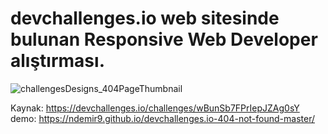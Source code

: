 # devchallenges.io web sitesinde bulunan Responsive Web Developer alıştırması.

![challengesDesigns_404PageThumbnail](https://github.com/ndemir9/devchallenges.io-404-not-found-master/assets/73329877/cd62bcb3-2130-49ab-9c32-f3ce9534eb57)

Kaynak: https://devchallenges.io/challenges/wBunSb7FPrIepJZAg0sY
<br />
demo: https://ndemir9.github.io/devchallenges.io-404-not-found-master/

